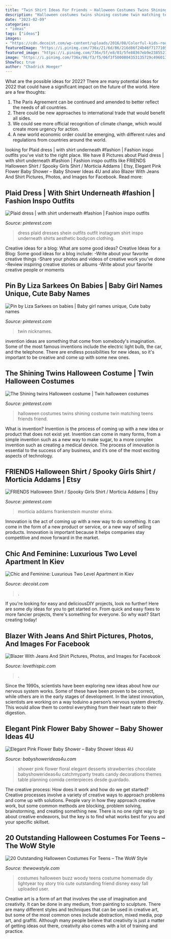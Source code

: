 ```yaml
---
title: "Twin Shirt Ideas For Friends ~ Halloween Costumes Twins Shining Costume Twin Matching Teens Friends Friend"
description: "Halloween costumes twins shining costume twin matching teens friends friend"
date: "2023-02-09"
categories:
- "ideas"
tags: ["ideas"]
images:
- "https://cdn.decoist.com/wp-content/uploads/2016/08/Colorful-kids-room-with-twin-beds-in-the-corner.jpg"
featuredImage: "https://i.pinimg.com/736x/21/6d/86/216d86f24b46f7177105afaf203dcfba.jpg"
featured_image: "https://i.pinimg.com/736x/5f/e8/03/5fe80367eb9e23855217efdc995372f8.jpg"
image: "https://i.pinimg.com/736x/06/f3/f5/06f3f5000804353135729c4960132a85.jpg"
ShowToc: true
author: "Chadrick Hoeger"
---
```



What are the possible ideas for 2022?
There are many potential ideas for 2022 that could have a significant impact on the future of the world. Here are a few thoughts: 
1. The Paris Agreement can be continued and amended to better reflect the needs of all countries. 
2. There could be new approaches to international trade that would benefit all sides. 
3. We could see more official recognition of climate change, which would create more urgency for action. 
4. A new world economic order could be emerging, with different rules and regulations from countries around the world. 

	

		
looking for Plaid dress | with shirt underneath #fashion | Fashion inspo outfits you've visit to the right place. We have 8 Pictures about Plaid dress | with shirt underneath #fashion | Fashion inspo outfits like FRIENDS Halloween Shirt / Spooky Girls Shirt / Morticia Addams | Etsy, Elegant Pink Flower Baby Shower – Baby Shower Ideas 4U and also Blazer With Jeans And Shirt Pictures, Photos, and Images for Facebook. Read more:
		
    
## Plaid Dress | With Shirt Underneath #fashion | Fashion Inspo Outfits

<img loading=lazy src="https://i.pinimg.com/736x/22/3f/de/223fde870746a27300570daaffe417c6.jpg" onerror="this.onerror=null;this.src='https://tse3.mm.bing.net/th?id=OIP.Rj3kaRSL6blUb-PsNkcuawHaIF&amp;pid=15.1';" alt="Plaid dress | with shirt underneath #fashion | Fashion inspo outfits">

_Source: pinterest.com_

>dress plaid dresses shein outfits outfit instagram shirt inspo underneath shirts aesthetic bodycon clothing. 

	

Creative ideas for a blog: What are some good ideas?
Creative Ideas for a Blog:
Some good ideas for a blog include: 
-Write about your favorite creative things 
-Share your photos and videos of creative work you’ve done 
-Review inspiring creative stories or albums 
-Write about your favorite creative people or moments

    
## Pin By Liza Sarkees On Babies | Baby Girl Names Unique, Cute Baby Names

<img loading=lazy src="https://i.pinimg.com/736x/5f/e8/03/5fe80367eb9e23855217efdc995372f8.jpg" onerror="this.onerror=null;this.src='https://tse3.mm.bing.net/th?id=OIP.0ZtMsbWOhWw5B81tSo3x1QHaJT&amp;pid=15.1';" alt="Pin by Liza Sarkees on babies | Baby girl names unique, Cute baby names">

_Source: pinterest.com_

>twin nicknames. 

	

invention ideas are something that come from somebody's imagination. Some of the most famous inventions include the electric light bulb, the car, and the telephone. There are endless possibilities for new ideas, so it's important to be creative and come up with some new ones.

    
## The Shining Twins Halloween Costume | Twin Halloween Costumes

<img loading=lazy src="https://i.pinimg.com/736x/21/6d/86/216d86f24b46f7177105afaf203dcfba.jpg" onerror="this.onerror=null;this.src='https://tse3.mm.bing.net/th?id=OIP.9ARWGLbAhrfRJqIuFea5JAHaJ3&amp;pid=15.1';" alt="The Shining twins Halloween costume | Twin halloween costumes">

_Source: pinterest.com_

>halloween costumes twins shining costume twin matching teens friends friend. 

	

What is invention?
Invention is the process of coming up with a new idea or product that does not exist yet. Invention can come in many forms, from a simple invention such as a new way to make sugar, to a more complex invention such as creating a medical device. The process of innovation is essential to the success of any business, and it’s one of the most exciting aspects of technology.

    
## FRIENDS Halloween Shirt / Spooky Girls Shirt / Morticia Addams | Etsy

<img loading=lazy src="https://i.pinimg.com/736x/06/f3/f5/06f3f5000804353135729c4960132a85.jpg" onerror="this.onerror=null;this.src='https://tse1.mm.bing.net/th?id=OIP.YP82H2PR6WXGgfVYFNS7BwHaJ4&amp;pid=15.1';" alt="FRIENDS Halloween Shirt / Spooky Girls Shirt / Morticia Addams | Etsy">

_Source: pinterest.com_

>morticia addams frankenstein munster elvira. 

	

Innovation is the act of coming up with a new way to do something. It can come in the form of a new product or service, or a new way of selling products. Innovation is important because it helps companies stay competitive and move forward in the market.

    
## Chic And Feminine: Luxurious Two Level Apartment In Kiev

<img loading=lazy src="https://cdn.decoist.com/wp-content/uploads/2016/08/Colorful-kids-room-with-twin-beds-in-the-corner.jpg" onerror="this.onerror=null;this.src='https://tse1.mm.bing.net/th?id=OIP.adrlp6fkLmnmQEUTJ88s8QHaLH&amp;pid=15.1';" alt="Chic and Feminine: Luxurious Two Level Apartment in Kiev">

_Source: decoist.com_

>. 

	

If you're looking for easy and deliciousDIY projects, look no further! Here are some diy ideas for you to get started on. From quick and easy fixes to more fancier projects, there's something for everyone. So why wait? Start creating today!

    
## Blazer With Jeans And Shirt Pictures, Photos, And Images For Facebook

<img loading=lazy src="https://www.lovethispic.com/uploaded_images/24310-Blazer-With-Jeans-And-Shirt.jpg?1" onerror="this.onerror=null;this.src='https://tse3.mm.bing.net/th?id=OIP.JPsBCro1vjEV1rCbGV44kAHaKq&amp;pid=15.1';" alt="Blazer With Jeans And Shirt Pictures, Photos, and Images for Facebook">

_Source: lovethispic.com_

>. 

	

Since the 1990s, scientists have been exploring new ideas about how our nervous system works. Some of these have been proven to be correct, while others are in the early stages of development. In the latest innovation, scientists are working on a way toduino a person’s nervous system directly. This would allow them to control everything from their heart rate to their digestion.

    
## Elegant Pink Flower Baby Shower – Baby Shower Ideas 4U

<img loading=lazy src="https://babyshowerideas4u.com/wp-content/uploads/2016/06/Elegant-Pink-Flower-Baby-Shower-Chocolate-Strawberries-600x800.jpg" onerror="this.onerror=null;this.src='https://tse1.mm.bing.net/th?id=OIP.r8TzM29kD-0hWt4X3WaobAHaJ4&amp;pid=15.1';" alt="Elegant Pink Flower Baby Shower – Baby Shower Ideas 4U">

_Source: babyshowerideas4u.com_

>shower pink flower floral elegant desserts strawberries chocolate babyshowerideas4u catchmyparty treats candy decorations themes table planning comida centerpieces desde guardado. 

	

The creative process: How does it work and how do we get started?
Creative processes involve a variety of creative ways to approach problems and come up with solutions. People vary in how they approach creative work, but some common methods are blocking, problem solving, brainstorming, and creating something new. There is no one right way to go about creative endeavors, but the key is to find what works best for you and your specific skillset.

    
## 20 Outstanding Halloween Costumes For Teens – The WoW Style

<img loading=lazy src="http://thewowstyle.com/wp-content/uploads/2016/08/Halloween-Costumes-For-Teens.jpg" onerror="this.onerror=null;this.src='https://tse3.mm.bing.net/th?id=OIP.2NH-R6RxTd0cpIMuFziFCQHaJ3&amp;pid=15.1';" alt="20 Outstanding Halloween Costumes For Teens – The WoW Style">

_Source: thewowstyle.com_

>costumes halloween buzz woody teens costume homemade diy lightyear toy story trio cute outstanding friend disney easy fall uploaded user. 

	

Creative art is a form of art that involves the use of imagination and creativity. It can be done in any medium, from painting to sculpture. There are many different styles and techniques that can be used in creative art, but some of the most common ones include abstraction, mixed media, pop art, and graffiti. Although many people believe that creativity is just a matter of getting ideas out there, creativity also comes with a lot of training and practice.


